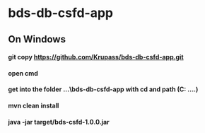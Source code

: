 # bds-db-csfd-app
## On Windows
#### git copy https://github.com/Krupass/bds-db-csfd-app.git
#### open cmd
#### get into the folder ...\bds-db-csfd-app with cd and path (C: ....)
#### mvn clean install
#### java -jar target/bds-csfd-1.0.0.jar
